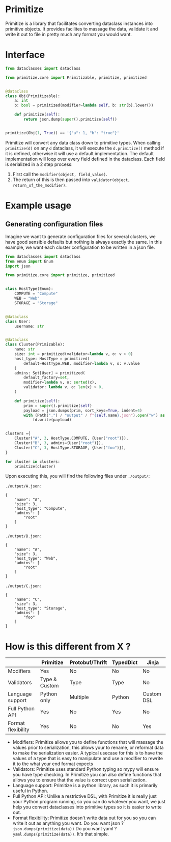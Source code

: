 # Primitize

Primitize is a library that facilitates converting dataclass instances into primitive objects. It provides facilites to massage the data, validate it and write it out to file in pretty much any format you would want.

# Interface
```python
from dataclasses import dataclass

from primitize.core import Primitizable, primitize, primitized


@dataclass
class Obj(Primitizable):
    a: int
    b: bool = primitized(modifier=lambda self, b: str(b).lower())

    def primitize(self):
        return json.dump(super().primitize(self))


primitize(Obj(1, True)) == '{"a": 1, "b": "true"}'
```
Primitize will convert any data class down to primitive types. When calling `primitize(d)` on any `d` dataclass, it will execute the `d.primitize()` method if it is defined, otherwise it will use a default implementation.
The default implementation will loop over every field defined in the dataclass. Each field is serialized in a 2 step process:
1. First call the `modifier(object, field_value)`.
2. The return of this is then passed into `validator(object, return_of_the_modifier)`.


# Example usage
## Generating configuration files
Imagine we want to generate configuration files for several clusters, we have good sensible defaults but nothing is always exactly the same. In this example, we want each cluster configuration to be written in a json file.

```python
from dataclasses import dataclass
from enum import Enum
import json

from primitize.core import primitize, primitized


class HostType(Enum):
    COMPUTE = "Compute"
    WEB = "Web"
    STORAGE = "Storage"


@dataclass
class User:
    username: str


@dataclass
class Cluster(Primizable):
    name: str
    size: int = primitized(validator=lambda v, o: v > 0)
    host_type: HostType = primitized(
        default=HostType.WEB, modifier=lambda v, o: v.value
    )
    admins: Set[User] = primitized(
        default_factory=set,
        modifier=lambda v, o: sorted(x),
        validator: lambda v, o: len(x) > 0,
    )

    def primitize(self):
        prim = super().primitize(self)
        payload = json.dumps(prim, sort_keys=True, indent=4)
        with (Path(".") / "output" / f"{self.name}.json").open("w") as fd:
            fd.write(payload)


clusters ={
    Cluster("A", 3, HostType.COMPUTE, {User("root")}),
    Cluster("B", 3, admins={User("root")}),
    Cluster("C", 3, HostType.STORAGE, {User("foo")}),
}

for cluster in clusters:
    primitize(cluster)
```

Upon executing this, you will find the following files under `./output/`:

`./output/A.json`:
```
{
    "name": "A",
    "size": 3,
    "host_type": "Compute",
    "admins": [
        "root"
    ]
}
```

`./output/B.json`:
```
{
    "name": "A",
    "size": 3,
    "host_type": "Web",
    "admins": [
        "root"
    ]
}
```

`./output/C.json`:
```
{
    "name": "C",
    "size": 3,
    "host_type": "Storage",
    "admins": [
        "foo"
    ]
}
```


# How is this different from X ?

|                        |   Primitize   | Protobuf/Thrift | TypedDict |   Jinja    |
|------------------------|---------------|-----------------|-----------|------------|
| Modifiers              |      Yes      |       No        |    No     |     No     |
| Validators             | Type & Custom |      Type       |   Type    |     No     |
| Language support       |  Python only  |    Multiple     |  Python   | Custom DSL |
| Full Python API        |      Yes      |       No        |    Yes    |     No     |
| Format flexibility     |      Yes      |       No        |    No     |     Yes    |

* Modifiers: Primitize allows you to define functions that will massage the values prior to serialization, this allows your to rename, or reformat data to make the serialization easier. A typical usecase for this is to have the values of a type that is easy to manipulate and use a modifier to rewrite it to the what your end format expects
* Validators: Primitize uses standard Python typing so mypy will ensure you have type checking. In Primitize you can also define functions that allows you to ensure that the value is correct upon serialization.
* Language support: Primitize is a python library, as such it is primarily useful in Python.
* Full Python API: Unlike a restrictive DSL, with Primitize it is really just your Python program running, so you can do whatever you want, we just help you convert dataclasses into primitive types so it is easier to write out.
* Format flexibility: Primitize doesn't write data out for you so you can write it out as anything you want. Do you want json ? `json.dumps(primitize(data))` Do you want yaml ? `yaml.dumps(primitize(data))`. It's that simple.
